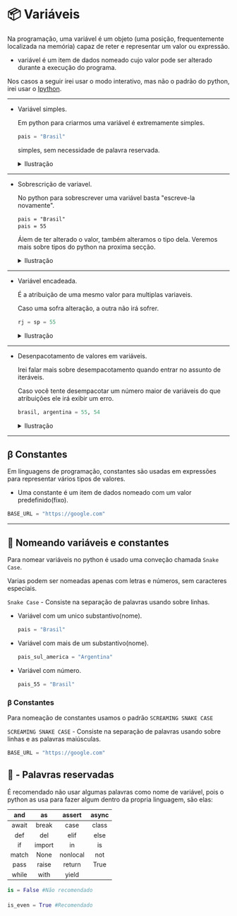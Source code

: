 # 📦 Variáveis

Na programação, uma variável é um objeto (uma posição, frequentemente localizada na memória) capaz de reter e representar um valor ou expressão.

- variável é um item de dados nomeado cujo valor pode ser alterado durante a execução do programa.

Nos casos a seguir irei usar o modo interativo, mas não o padrão do python, irei usar o [Ipython](https://ipython.org/).

---

- Variável simples.

    Em python para criarmos uma variável é extremamente simples.

    ```python
    pais = "Brasil"
    ```

    simples, sem necessidade de palavra reservada.

    <details>
      <summary>
        Ilustração
      </summary>

    ![simple_var_out](../assets/images/basic/simple_var_out.png)

    </details>

---

- Sobrescrição de variavel.

    No python para sobrescrever uma variável basta "escreve-la novamente".

    ```
    pais = "Brasil"
    pais = 55
    ```

    Álem de ter alterado o valor, também alteramos o tipo dela. Veremos mais sobre tipos do python na proxima secção. 

    <details>
      <summary>
        Ilustração
      </summary>

    ![simple_var_out](../assets/images/basic/sub_var_out.png)

    </details>

---

- Variável encadeada.

    É a atribuição de uma mesmo valor para multiplas variaveis.

    Caso uma sofra alteração, a outra não irá sofrer.


    ```python
    rj = sp = 55
    ```

    <details>
      <summary>
        Ilustração
      </summary>

    ![simple_var_out](../assets/images/basic/chain_var_out.png)

    </details>

---

- Desenpacotamento de valores em variáveis.

    Irei falar mais sobre desempacotamento quando entrar no assunto de iteráveis.

    Caso você tente desempacotar um número maior de variáveis do que atribuições ele irá exibir um erro.

    ```python
    brasil, argentina = 55, 54
    ```

    <details>
      <summary>
        Ilustração
      </summary>

    ![simple_var_out](../assets/images/basic/unpac_var_out.png)

    </details>

---

## β Constantes

Em linguagens de programação, constantes são usadas em expressões para representar vários tipos de valores.

- Uma constante é um item de dados nomeado com um valor predefinido(fixo).

```python
BASE_URL = "https://google.com"
```

---

## 🧔 Nomeando variáveis e constantes

Para nomear variáveis no python é usado uma conveção chamada `Snake Case`.

Varias podem ser nomeadas apenas com letras e números, sem caracteres especiais.

`Snake Case` - Consiste na separação de palavras usando sobre linhas.

- Variável com um unico substantivo(nome).

    ```python
    pais = "Brasil"
    ```

- Variável com mais de um substantivo(nome).

    ```python
    pais_sul_america = "Argentina"
    ```

- Variável com número.

    ```python
    pais_55 = "Brasil"
    ```

### β Constantes

Para nomeação de constantes usamos o padrão `SCREAMING SNAKE CASE`

`SCREAMING SNAKE CASE` - Consiste na separação de palavras usando sobre linhas e as palavras maiúsculas.

```python
BASE_URL = "https://google.com"
```

## 🚷 - Palavras reservadas

É recomendado não usar algumas palavras como nome de variável, pois o python as usa para fazer algum dentro da propria linguagem, são elas:

|and|as|assert|async|
|:---:|:---:|:---:|:---:|
|await|break|case|class|continue|
|def|del|elif|else|except|False|
|if|import|in|is|lambda|
|match|None|nonlocal|not|or|
|pass|raise|return|True|try|
|while|with|yield|||

```python
is = False #Não recomendado

is_even = True #Recomendado
```